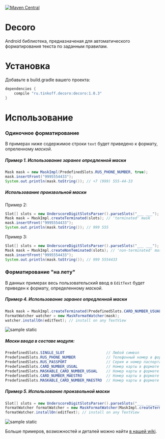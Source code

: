 [![Maven Central][img version shield]][maven]

Decoro
===========

Android библиотека, предназначеная для автоматического форматирования текста по заданным правилам.

# Установка

Добавьте в build.gradle вашего проекта:
```Groovy
dependencies {
    compile "ru.tinkoff.decoro:decoro:1.0.3"
}
```

# Использование

### Одиночное форматирование
В примерах ниже содержимое строки `text` будет приведено к формату, опреленному _маской_.

##### Пример 1. Использование заранее опредленной маски
```Java
Mask mask = new MaskImpl(PredefinedSlots.RUS_PHONE_NUMBER, true);
mask.insertFront("9995554433");
System.out.println(mask.toString()); // +7 (999) 555-44-33
```

##### Использование произвольной маски
Пример 2:
```Java
Slot[] slots = new UnderscoreDigitSlotsParser().parseSlots("___ ___");
Mask mask = MaskImpl.createTerminated(slots); // 'terminated' mask
mask.insertFront("9995554433");
System.out.println(mask.toString()); // 999 555
```

Пример 3:
```Java
Slot[] slots = new UnderscoreDigitSlotsParser().parseSlots("___ ___");
Mask mask = MaskImpl.createNonTeminated(slots); // 'non-terminated' mask
mask.insertFront("9995554433");
System.out.println(mask.toString()); // 999 5554433
```

### Форматирование "на лету"
В данных примерах весь пользовательский ввод в `EditText` будет приведен к формату, определенному _маской_.

##### Пример 4. Использование заранее опредленной маски
```Java
Mask mask = MaskImpl.createTerminated(PredefinedSlots.CARD_NUMBER_USUAL);
FormatWatcher watcher = new MaskFormatWatcher(mask);
watcher.installOn(editText); // install on any TextView
```

![sample static][img sample static]

##### Маски ввода в составе модуля:
```Java
PredefinedSlots.SINGLE_SLOT                   // Любой символ
PredefinedSlots.RUS_PHONE_NUMBER              // Телефонный номер в формате +7 (___) ___-__-__ (только цифры)
PredefinedSlots.RUS_PASSPORT                  // Серия и номер паспорта в формате ____ ______  (только цифры)
PredefinedSlots.CARD_NUMBER_USUAL             // Hомер карты в формате ____ ____ ____ ____ (только цифры)
PredefinedSlots.MASKABLE_CARD_NUMBER_USUAL    // Hомер карты в формате ____ ____ ____ ____ (цифры и символы 'X', 'x', '*')
PredefinedSlots.CARD_NUMBER_MAESTRO           // Hомер карты в формате ________ ____ (только цифры)
PredefinedSlots.MASKABLE_CARD_NUMBER_MAESTRO  // Hомер карты в формате ________ ____ (цифры и символы 'X', 'x', '*')
```

##### Пример 5. Использование произвольной маски
```Java
Slot[] slots = new UnderscoreDigitSlotsParser().parseSlots("___ ___ ___");
FormatWatcher formatWatcher = new MaskFormatWatcher(MaskImpl.createTerminated(slots));
formatWatcher.installOn(editText); // install on any TextView
```

![sample static][img sample dynamic]

Больше примеров, возможностей и деталей можно найти [в нашей wiki][details wiki].

[maven]: http://search.maven.org/#search%7Cga%7C1%7Cg%3A%22ru.tinkoff.decoro%22%20
[details wiki]: https://github.com/TinkoffCreditSystems/decoro/wiki/%D0%94%D0%B5%D1%82%D0%B0%D0%BB%D0%B8-%D1%80%D0%B5%D0%B0%D0%BB%D0%B8%D0%B7%D0%B0%D1%86%D0%B8%D0%B8,-%D0%B2%D0%BE%D0%B7%D0%BC%D0%BE%D0%B6%D0%BD%D0%BE%D1%81%D1%82%D0%B8-%D0%B8-%D0%BF%D1%80%D0%B8%D0%BC%D0%B5%D1%80%D1%8B
[img version shield]: https://img.shields.io/badge/version-1.0.3-blue.svg
[img sample static]: https://raw.githubusercontent.com/TinkoffCreditSystems/decoro/master/img/static1.gif
[img sample dynamic]: https://raw.githubusercontent.com/TinkoffCreditSystems/decoro/master/img/dynamic1.gif
